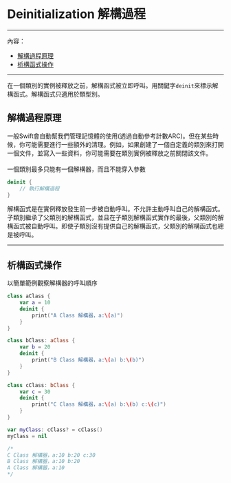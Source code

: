 # Deinitialization 解構過程
---
內容：
* [解構過程原理](#how_deinitialization_works)
* [析構函式操作](#deinitializers_in_action)

---
在一個類別的實例被釋放之前，解構函式被立即呼叫。用關鍵字`deinit`來標示解構函式。解構函式只適用於類型別。

## <a name='how_deinitialization_works'></a> 解構過程原理

一般Swift會自動幫我們管理記憶體的使用(透過自動參考計數ARC)。但在某些時候，你可能需要進行一些額外的清理。例如，如果創建了一個自定義的類別來打開一個文件，並寫入一些資料，你可能需要在類別實例被釋放之前關閉該文件。
<br>
<br>
一個類別最多只能有一個解構器，而且不能穿入參數
```swift
deinit {
    // 執行解構過程
}
```
解構函式是在實例釋放發生前一步被自動呼叫。不允許主動呼叫自己的解構函式。子類別繼承了父類別的解構函式，並且在子類別解構函式實作的最後，父類別的解構函式被自動呼叫。即使子類別沒有提供自己的解構函式，父類別的解構函式也總是被呼叫。

---

## <a name='deinitializers_in_action'></a> 析構函式操作

以簡單範例觀察解構器的呼叫順序
```swift
class aClass {
    var a = 10
    deinit {
        print("A Class 解構器，a:\(a)")
    }
}

class bClass: aClass {
    var b = 20
    deinit {
        print("B Class 解構器，a:\(a) b:\(b)")
    }
}

class cClass: bClass {
    var c = 30
    deinit {
        print("C Class 解構器，a:\(a) b:\(b) c:\(c)")
    }
}

var myClass: cClass? = cClass()
myClass = nil

/*
C Class 解構器，a:10 b:20 c:30
B Class 解構器，a:10 b:20
A Class 解構器，a:10
*/
```